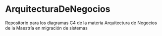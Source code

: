 # ArquitecturaDeNegocios
Repositorio para los diagramas C4 de la materia Arquitectura de Negocios de la Maestría en migración de sistemas
